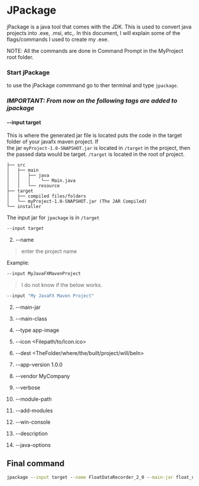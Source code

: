
# JPackage

jPackage is a java tool that comes with the JDK. This is used to convert java projects into .exe, .msi,
etc,. In this document, I will explain some of the flags/commands I used to create my .exe.

NOTE: All the commands are done in Command Prompt in the MyProject root folder.

### Start jPackage
to use the jPackage commmand go to ther terminal and type `jpackage`.

### **_IMPORTANT: From now on the following tags are added to jpackage_**

#### --input target
This is where the generated jar file is located puts the code in the target folder of your javafx maven project.
If<br>the jar `myProject-1.0-SNAPSHOT.jar` is located in `/target` in the project, then the passed data would be target.
`/target` is located in the root of project.
```
├── src
│   ├── main
│   │   ├── java
│   │   │    └── Main.java
│   │   └── resource
├── target
│   ├── compiled files/folders
│   └── myProject-1.0-SNAPSHOT.jar (The JAR Compiled)
└── installer
```
The input jar for `jpackage` is in `/target`
```cmd
--input target
```

2. --name <ProjectName>
> enter the project name

Example:
```cmd
--input MyJavaFXMavenProject
```

> I do not know if the below works.
```cmd
--input "My JavaFX Maven Project"
```

2. --main-jar

2. --main-class

2. --type app-image

2. --icon <Filepath/to/Icon.ico>

2. --dest <TheFolder/where/the/built/project/will/beIn>

2. --app-version 1.0.0

2. --vendor MyCompany

2. --verbose

2. --module-path

2. --add-modules

2. --win-console

2. --description

2. --java-options

## Final command
```cmd
jpackage --input target --name FloatDataRecorder_2_0 --main-jar float_data_recorder_2-1.0-SNAPSHOT.jar --main-class com.alphagen.studio.float_data_recorder_2.Launcher --type app-image --icon D:\College\Clubs\Miramar_Engineering_Club\float_data_recorder_2_icon.ico --dest installer --app-version 2.0.0 --vendor MiramarWaterJets --verbose --module-path "C:\development\java\lib\javafx-sdk-23.0.1\lib;C:\development\java\lib\jSerialComm_v_2_11_2" --add-modules javafx.controls,javafx.fxml,javafx.graphics,java.desktop,javafx.swing,com.fazecast.jSerialComm --win-console --description "MateROV Float Data Recorder" --java-options "-Dprism.order=sw -Dprism.verbose=true -Djava.library.path=C:\development\java\lib\javafx-sdk-23.0.1\bin"
```

